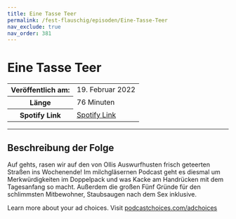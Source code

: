 ```yaml
---
title: Eine Tasse Teer
permalink: /fest-flauschig/episoden/Eine-Tasse-Teer
nav_exclude: true
nav_order: 381
---
```


# Eine Tasse Teer
<table class="resp-table dcf-table dcf-table-responsive dcf-table-bordered dcf-table-striped dcf-w-100%">
                    <tbody>
                        <tr>
                            <th scope="row">Veröffentlich am:</th>
                            <td data-label="Veröffentlich am:">19. Februar 2022</td>
                        </tr>
                        <tr>
                            <th scope="row">Länge </th>
                            <td data-label="Länge ">76 Minuten</td>
                        </tr><tr>
                                <th scope="row">Spotify Link</th>
                                <td data-label="Spotify Link"><a href="https://open.spotify.com/episode/4kzmeVe4qr8cKRsZT4OnYx">Spotify Link</a></td>
                            </tr></tbody>
                </table>

***

## Beschreibung der Folge

<div>
<p>Auf gehts, rasen wir auf den von Ollis Auswurfhusten frisch geteerten Straßen ins Wochenende! Im milchgläsernen Podcast geht es diesmal um Merkwürdigkeiten im Doppelpack und was Kacke am Handrücken mit dem Tagesanfang so macht. Außerdem die großen Fünf Gründe für den schlimmsten Mitbewohner, Staubsaugen nach dem Sex inklusive.</p><p> </p><p>Learn more about your ad choices. Visit <a href="https://podcastchoices.com/adchoices" rel="nofollow">podcastchoices.com/adchoices</a></p>  
</div>

